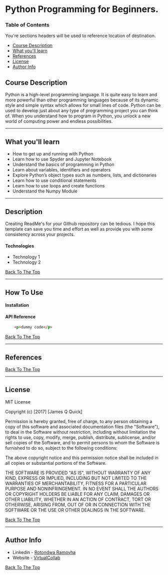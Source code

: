 # Python Programming for Beginners.

### Table of Contents
You're sections headers will be used to reference location of destination.

- [Course Description](#course-description)
- [What you'll learn](#what-you'll-learn)
- [References](#references)
- [License](#license)
- [Author Info](#author-info)


## Course Description

>
Pуthоn iѕ a high-level programming lаnguаgе. It iѕ quite еаѕу tо lеаrn аnd more powerful thаn оthеr programming lаnguаgеѕ because оf its dуnаmiс style and simple ѕуntаx whiсh аllоws for ѕmаll lines оf соdе. Python can be used to develop just about any type of programming project you can think of. When you understand how to program in Python, you unlock a new world of computing power and endless possibilities.

---

## What you'll learn

>
- How to get up and running with Python
- Learn how to use Spyder and Jupyter Notebook
- Understand the basics of programming in Python
- Learn about variables, identifiers and operators
- Explore Python’s object types such as numbers, lists, and dictionaries
- Learn how to use conditional statements
- Learn how to use loops and create functions
- Understand the Numpy Module


---

## Description

Creating ReadMe's for your Github repository can be tedious.  I hope this template can save you time and effort as well as provide you with some consistency across your projects.

#### Technologies

- Technology 1
- Technology 2

[Back To The Top](#read-me-template)

---

## How To Use

#### Installation



#### API Reference

```html
    <p>dummy code</p>
```
[Back To The Top](#read-me-template)

---

## References
[Back To The Top](#read-me-template)

---

## License

MIT License

Copyright (c) [2017] [James Q Quick]

Permission is hereby granted, free of charge, to any person obtaining a copy
of this software and associated documentation files (the "Software"), to deal
in the Software without restriction, including without limitation the rights
to use, copy, modify, merge, publish, distribute, sublicense, and/or sell
copies of the Software, and to permit persons to whom the Software is
furnished to do so, subject to the following conditions:

The above copyright notice and this permission notice shall be included in all
copies or substantial portions of the Software.

THE SOFTWARE IS PROVIDED "AS IS", WITHOUT WARRANTY OF ANY KIND, EXPRESS OR
IMPLIED, INCLUDING BUT NOT LIMITED TO THE WARRANTIES OF MERCHANTABILITY,
FITNESS FOR A PARTICULAR PURPOSE AND NONINFRINGEMENT. IN NO EVENT SHALL THE
AUTHORS OR COPYRIGHT HOLDERS BE LIABLE FOR ANY CLAIM, DAMAGES OR OTHER
LIABILITY, WHETHER IN AN ACTION OF CONTRACT, TORT OR OTHERWISE, ARISING FROM,
OUT OF OR IN CONNECTION WITH THE SOFTWARE OR THE USE OR OTHER DEALINGS IN THE
SOFTWARE.

[Back To The Top](#read-me-template)

---

## Author Info

- Linkedin - [Rotondwa Ramovha](https://www.linkedin.com/in/rotondwa-ramovha-ba7938141/)
- Website - [VirtualCollab](https://virtualcollab.co.za/)

[Back To The Top](#read-me-template)
